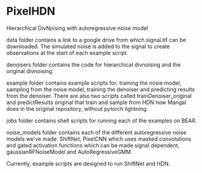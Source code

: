 # PixelHDN
Hierarchical DivNoising with autoregressive noise model

data folder contains a link to a google drive from which signal.tif can be downloaded.
The simulated noise is added to the signal to create observations at the start of each
example script.

denoisers folder contains the code for hierarchical divnoising and the original divnoising.

example folder contains example scripts for: training the nosie model, sampling from the
noise model, training the denoiser and predicting results from the denoiser. There are
also two scripts called trainDenoiser_original and predictResults original that train
and sample from HDN how Mangal does in the original repository, without pytorch 
lightning.

jobs folder contains shell scripts for running each of the examples on BEAR.

noise_models folder contains each of the different autoregressive noise models we've 
made: ShiftNet, PixelCNN which uses masked convolutions and gated activation functions
which can be made signal dependent, gaussianRFNoiseModel and AutoRegressiveGMM. 

Currently, example scripts are designed to run ShiftNet and HDN.
